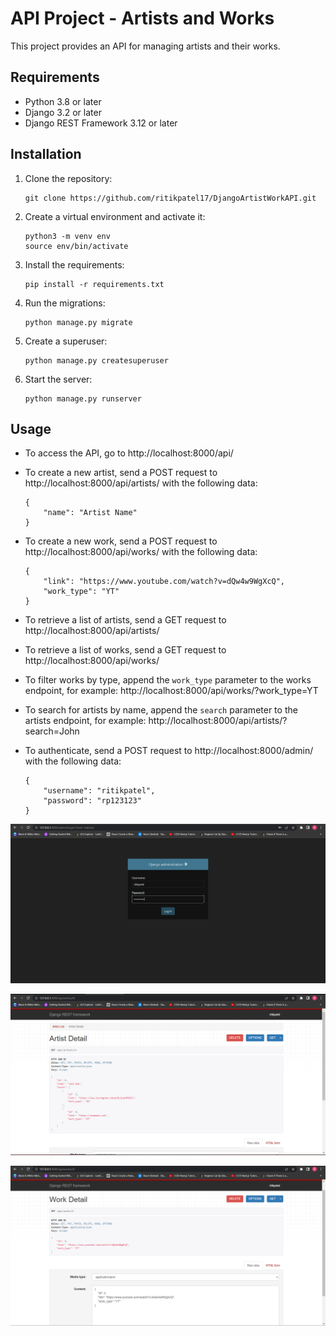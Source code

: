 API Project - Artists and Works
================================

This project provides an API for managing artists and their works.

Requirements
------------
* Python 3.8 or later
* Django 3.2 or later
* Django REST Framework 3.12 or later

Installation
------------
1. Clone the repository:

    ```
    git clone https://github.com/ritikpatel17/DjangoArtistWorkAPI.git
    ```

2. Create a virtual environment and activate it:

    ```
    python3 -m venv env
    source env/bin/activate
    ```

3. Install the requirements:

    ```
    pip install -r requirements.txt
    ```

4. Run the migrations:

    ```
    python manage.py migrate
    ```

5. Create a superuser:

    ```
    python manage.py createsuperuser
    ```

6. Start the server:

    ```
    python manage.py runserver
    ```

Usage
-----
* To access the API, go to http://localhost:8000/api/
* To create a new artist, send a POST request to http://localhost:8000/api/artists/ with the following data:

    ```
    {
        "name": "Artist Name"
    }
    ```

* To create a new work, send a POST request to http://localhost:8000/api/works/ with the following data:

    ```
    {
        "link": "https://www.youtube.com/watch?v=dQw4w9WgXcQ",
        "work_type": "YT"
    }
    ```

* To retrieve a list of artists, send a GET request to http://localhost:8000/api/artists/
* To retrieve a list of works, send a GET request to http://localhost:8000/api/works/
* To filter works by type, append the `work_type` parameter to the works endpoint, for example: http://localhost:8000/api/works/?work_type=YT
* To search for artists by name, append the `search` parameter to the artists endpoint, for example: http://localhost:8000/api/artists/?search=John
* To authenticate, send a POST request to http://localhost:8000/admin/ with the following data:

    ```
    {
        "username": "ritikpatel",
        "password": "rp123123"
    }
    ```
![Administration](./images/Administration.png)

![Artists Detail](./images/ArtistDetail.png)

![Works Detail](./images/WorkDetail.png)

